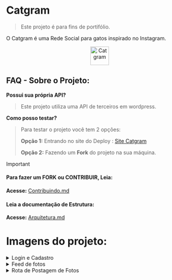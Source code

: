 # Catgram

> Este projeto é para fins de portifólio.

O Catgram é uma Rede Social para gatos inspirado no Instagram.

<p align="center">
<img  width="50" src="https://i.imgur.com/jXPYTNB.png" alt="Catgram">
</p>

## FAQ - Sobre o Projeto:

**Possui sua própria API?**
>Este projeto utiliza uma API de terceiros em wordpress.

**Como posso testar?**
>Para testar o projeto você tem 2 opções:
>
>**Opção 1:** Entrando no site do Deploy : [Site Catgram](https://catgram.onrender.com/)
>
>**Opção 2:** Fazendo um **Fork** do projeto na sua máquina.


> [!IMPORTANT]
> #### Para fazer um FORK ou CONTRIBUIR, Leia:
> **Acesse:** 
> [Contribuindo.md](./CONTRIBUINDO.md)
> 
> #### Leia a documentação de Estrutura:
> **Acesse:** 
> [Arquitetura.md](./ARQUITETURA.md)


# Imagens do projeto:

<details>
    <summary>Login e Cadastro</summary>
  <img  width="200px" src="https://i.imgur.com/1AnrOuc.png" alt="Login">
  
  <img  width="200px" src="https://imgur.com/qQu1nK5.png" alt="Cadastro">

</details>

<details>
    <summary>Feed de fotos</summary>
  <img  width="200px" src="https://imgur.com/djTWTyo.png" alt="Feed de fotos">

</details>

<details>
    <summary>Rota de Postagem de Fotos</summary>
  <img  width="200px" src="https://imgur.com/QCYwaSM.png" alt="Postagem de foto">

</details>
